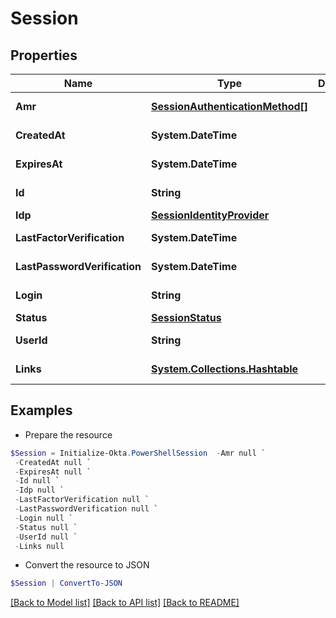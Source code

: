 # Session
## Properties

Name | Type | Description | Notes
------------ | ------------- | ------------- | -------------
**Amr** | [**SessionAuthenticationMethod[]**](SessionAuthenticationMethod.md) |  | [optional] [readonly] 
**CreatedAt** | **System.DateTime** |  | [optional] [readonly] 
**ExpiresAt** | **System.DateTime** |  | [optional] [readonly] 
**Id** | **String** |  | [optional] [readonly] 
**Idp** | [**SessionIdentityProvider**](SessionIdentityProvider.md) |  | [optional] 
**LastFactorVerification** | **System.DateTime** |  | [optional] [readonly] 
**LastPasswordVerification** | **System.DateTime** |  | [optional] [readonly] 
**Login** | **String** |  | [optional] [readonly] 
**Status** | [**SessionStatus**](SessionStatus.md) |  | [optional] 
**UserId** | **String** |  | [optional] [readonly] 
**Links** | [**System.Collections.Hashtable**](SystemCollectionsHashtable.md) |  | [optional] [readonly] 

## Examples

- Prepare the resource
```powershell
$Session = Initialize-Okta.PowerShellSession  -Amr null `
 -CreatedAt null `
 -ExpiresAt null `
 -Id null `
 -Idp null `
 -LastFactorVerification null `
 -LastPasswordVerification null `
 -Login null `
 -Status null `
 -UserId null `
 -Links null
```

- Convert the resource to JSON
```powershell
$Session | ConvertTo-JSON
```

[[Back to Model list]](../README.md#documentation-for-models) [[Back to API list]](../README.md#documentation-for-api-endpoints) [[Back to README]](../README.md)

